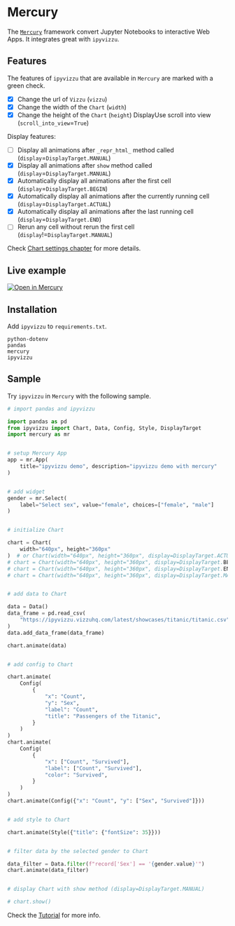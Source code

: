 # Mercury

The [`Mercury`](https://github.com/mljar/mercury) framework convert Jupyter
Notebooks to interactive Web Apps. It integrates great with `ipyvizzu`.

## Features

The features of `ipyvizzu` that are available in `Mercury` are marked with a
green check.

- [x] Change the url of `Vizzu` (`vizzu`)
- [x] Change the width of the `Chart` (`width`)
- [x] Change the height of the `Chart` (`height`) DisplayUse scroll into view
  (`scroll_into_view`=`True`)

Display features:

- [ ] Display all animations after `_repr_html_` method called
  (`display`=`DisplayTarget.MANUAL`)
- [x] Display all animations after `show` method called
  (`display`=`DisplayTarget.MANUAL`)
- [x] Automatically display all animations after the first cell
  (`display`=`DisplayTarget.BEGIN`)
- [x] Automatically display all animations after the currently running cell
  (`display`=`DisplayTarget.ACTUAL`)
- [x] Automatically display all animations after the last running cell
  (`display`=`DisplayTarget.END`)
- [ ] Rerun any cell without rerun the first cell
  (`display`!=`DisplayTarget.MANUAL`)

Check [Chart settings chapter](../../tutorial/chart_settings.md) for more
details.

## Live example

[![Open in Mercury](https://raw.githubusercontent.com/mljar/mercury/main/docs/media/open_in_mercury.svg)](https://veghdev-ipyvizzu-demo.hf.space/app/ipyvizzu_demo)

## Installation

Add `ipyvizzu` to `requirements.txt`.

```
python-dotenv
pandas
mercury
ipyvizzu
```

## Sample

Try `ipyvizzu` in `Mercury` with the following sample.

```python
# import pandas and ipyvizzu

import pandas as pd
from ipyvizzu import Chart, Data, Config, Style, DisplayTarget
import mercury as mr


# setup Mercury App
app = mr.App(
    title="ipyvizzu demo", description="ipyvizzu demo with mercury"
)


# add widget
gender = mr.Select(
    label="Select sex", value="female", choices=["female", "male"]
)


# initialize Chart

chart = Chart(
    width="640px", height="360px"
)  # or Chart(width="640px", height="360px", display=DisplayTarget.ACTUAL)
# chart = Chart(width="640px", height="360px", display=DisplayTarget.BEGIN)
# chart = Chart(width="640px", height="360px", display=DisplayTarget.END)
# chart = Chart(width="640px", height="360px", display=DisplayTarget.MANUAL)


# add data to Chart

data = Data()
data_frame = pd.read_csv(
    "https://ipyvizzu.vizzuhq.com/latest/showcases/titanic/titanic.csv"
)
data.add_data_frame(data_frame)

chart.animate(data)


# add config to Chart

chart.animate(
    Config(
        {
            "x": "Count",
            "y": "Sex",
            "label": "Count",
            "title": "Passengers of the Titanic",
        }
    )
)
chart.animate(
    Config(
        {
            "x": ["Count", "Survived"],
            "label": ["Count", "Survived"],
            "color": "Survived",
        }
    )
)
chart.animate(Config({"x": "Count", "y": ["Sex", "Survived"]}))


# add style to Chart

chart.animate(Style({"title": {"fontSize": 35}}))


# filter data by the selected gender to Chart

data_filter = Data.filter(f"record['Sex'] == '{gender.value}'")
chart.animate(data_filter)


# display Chart with show method (display=DisplayTarget.MANUAL)

# chart.show()
```

Check the [Tutorial](../../tutorial/index.md) for more info.
